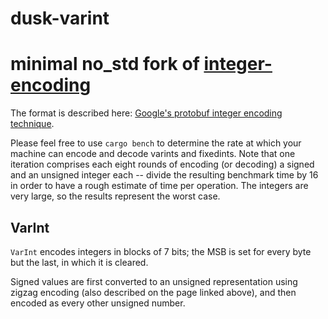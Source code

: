 # dusk-varint

# minimal no_std fork of [integer-encoding](https://github.com/dermesser/integer-encoding-rs)

The format is described here: [Google's protobuf integer encoding technique](https://developers.google.com/protocol-buffers/docs/encoding).

Please feel free to use `cargo bench` to determine the rate at which your
machine can encode and decode varints and fixedints. Note that one iteration
comprises each eight rounds of encoding (or decoding) a signed and an unsigned
integer each -- divide the resulting benchmark time by 16 in order to have a
rough estimate of time per operation. The integers are very large, so the
results represent the worst case.

## VarInt

`VarInt` encodes integers in blocks of 7 bits; the MSB is set for every byte but
the last, in which it is cleared.

Signed values are first converted to an unsigned representation using zigzag
encoding (also described on the page linked above), and then encoded as every
other unsigned number.

